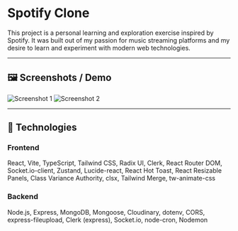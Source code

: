 # Spotify Clone

This project is a personal learning and exploration exercise inspired by Spotify. It was built out of my passion for music streaming platforms and my desire to learn and experiment with modern web technologies.

---

## 🖼️ Screenshots / Demo

![Screenshot 1](path/to/your/screenshot1.png)
![Screenshot 2](path/to/your/screenshot2.png)
<!-- Add more images as needed -->

---

## 🚀 Technologies

### Frontend
React, Vite, TypeScript, Tailwind CSS, Radix UI, Clerk, React Router DOM, Socket.io-client, Zustand, Lucide-react, React Hot Toast, React Resizable Panels, Class Variance Authority, clsx, Tailwind Merge, tw-animate-css

### Backend
Node.js, Express, MongoDB, Mongoose, Cloudinary, dotenv, CORS, express-fileupload, Clerk (express), Socket.io, node-cron, Nodemon
